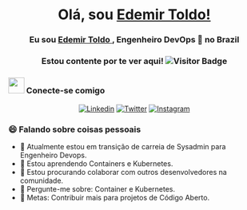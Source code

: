 
<h1 align="center">
    Olá, 
  sou <a href="https://www.linkedin.com/in/edemirtoldo/" target="_blank">Edemir Toldo!</a>
</h1>
<h3 align="center">
Eu sou <a href="https://www.linkedin.com/in/edemirtoldo/"> <b>Edemir Toldo</b> </a>, Engenheiro DevOps 🚀 no Brazil
</h3>

<h3 align="center">
Estou contente por te ver aqui! 
  <img src="https://visitor-badges.glitch.me?username=edemirtoldo&repo=edemirtoldo" alt="Visitor Badge" />
</h3>

</div>

### <img src="https://media.giphy.com/media/LnQjpWaON8nhr21vNW/giphy.gif" height="32"></img> Conecte-se comigo
<div align="center">
<a href="https://linkedin.com/in/edemirtoldo" target="blank"><img align="center" src="https://img.shields.io/badge/linkedin-%230077B5.svg?&style=for-the-badge&logo=linkedin&logoColor=white" alt="Linkedin" /></a>
<a href="https://twitter.com/edemir_toldo" target="blank"><img align="center" src="https://img.shields.io/badge/twitter-%230077B5.svg?&style=for-the-badge&logo=twitter&logoColor=white" alt="Twitter" /></a>
<a href="https://www.instagram.com/edemir_toldo" target="_blank"><img align="center" src="https://img.shields.io/badge/Instagram-%23E4405F.svg?&style=for-the-badge&logo=instagram&logoColor=white" alt="Instagram"></a>
    
</div>



<!--
**edemirtoldo/edemirtoldo** is a ✨ _special_ ✨ repository because its `README.md` (this file) appears on your GitHub profile.

Here are some ideas to get you started:

- 🔭 I’m currently working on Sysadmin
- 🌱 I’m currently learning ...
- 👯 I’m looking to collaborate on ...
- 🤔 I’m looking for help with ...
- 💬 Ask me about ...
- 📫 How to reach me: ...
- 😄 Pronouns: ...
- ⚡ Fun fact: ...
-->

### 😄 Falando sobre coisas pessoais

- 🔭 Atualmente estou em transição de carreia de Sysadmin para Engenheiro Devops.
- 🌱 Estou aprendendo Containers e Kubernetes.
- 👯 Estou procurando colaborar com outros desenvolvedores na comunidade.
- 💬 Pergunte-me sobre: Container e Kubernetes.
- 🥅 Metas: Contribuir mais para projetos de Código Aberto.


